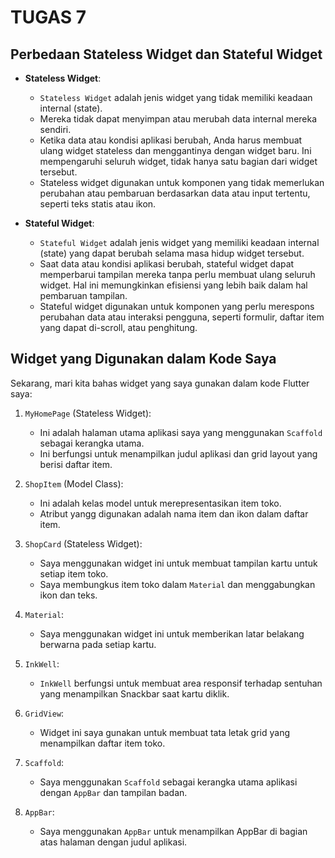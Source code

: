 # TUGAS 7
## Perbedaan Stateless Widget dan Stateful Widget

- **Stateless Widget**:
  - `Stateless Widget` adalah jenis widget yang tidak memiliki keadaan internal (state).
  - Mereka tidak dapat menyimpan atau merubah data internal mereka sendiri.
  - Ketika data atau kondisi aplikasi berubah, Anda harus membuat ulang widget stateless dan menggantinya dengan widget baru. Ini mempengaruhi seluruh widget, tidak hanya satu bagian dari widget tersebut.
  - Stateless widget digunakan untuk komponen yang tidak memerlukan perubahan atau pembaruan berdasarkan data atau input tertentu, seperti teks statis atau ikon.

- **Stateful Widget**:
  - `Stateful Widget` adalah jenis widget yang memiliki keadaan internal (state) yang dapat berubah selama masa hidup widget tersebut.
  - Saat data atau kondisi aplikasi berubah, stateful widget dapat memperbarui tampilan mereka tanpa perlu membuat ulang seluruh widget. Hal ini memungkinkan efisiensi yang lebih baik dalam hal pembaruan tampilan.
  - Stateful widget digunakan untuk komponen yang perlu merespons perubahan data atau interaksi pengguna, seperti formulir, daftar item yang dapat di-scroll, atau penghitung.

## Widget yang Digunakan dalam Kode Saya

Sekarang, mari kita bahas widget yang saya gunakan dalam kode Flutter saya:

1. `MyHomePage` (Stateless Widget):
   - Ini adalah halaman utama aplikasi saya yang menggunakan `Scaffold` sebagai kerangka utama.
   - Ini berfungsi untuk menampilkan judul aplikasi dan grid layout yang berisi daftar item.

2. `ShopItem` (Model Class):
   - Ini adalah kelas model untuk merepresentasikan item toko.
   - Atribut yangg digunakan adalah nama item dan ikon dalam daftar item.

3. `ShopCard` (Stateless Widget):
   - Saya menggunakan widget ini untuk membuat tampilan kartu untuk setiap item toko.
   - Saya membungkus item toko dalam `Material` dan menggabungkan ikon dan teks.

4. `Material`:
   - Saya menggunakan widget ini untuk memberikan latar belakang berwarna pada setiap kartu.

5. `InkWell`:
   - `InkWell` berfungsi untuk membuat area responsif terhadap sentuhan yang menampilkan Snackbar saat kartu diklik.

6. `GridView`:
   - Widget ini saya gunakan untuk membuat tata letak grid yang menampilkan daftar item toko.

7. `Scaffold`:
   - Saya menggunakan `Scaffold` sebagai kerangka utama aplikasi dengan `AppBar` dan tampilan badan.

8. `AppBar`:
   - Saya menggunakan `AppBar` untuk menampilkan AppBar di bagian atas halaman dengan judul aplikasi.
